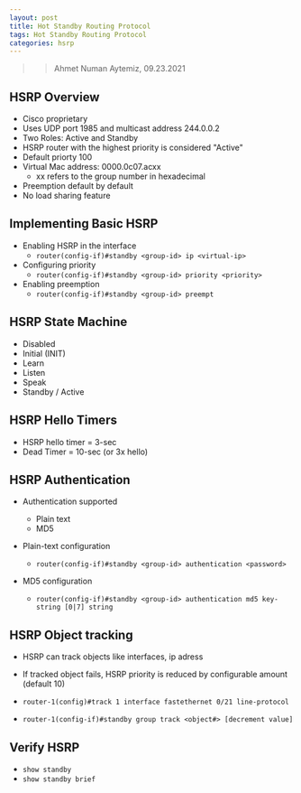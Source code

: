 ```yaml
---
layout: post
title: Hot Standby Routing Protocol
tags: Hot Standby Routing Protocol
categories: hsrp
---
```


>> Ahmet Numan Aytemiz, 09.23.2021

## HSRP Overview

- Cisco proprietary 
- Uses UDP port 1985 and multicast address 244.0.0.2
- Two Roles: Active and Standby
- HSRP router with the highest priority is considered "Active"
- Default priorty 100
- Virtual Mac address: 0000.0c07.acxx
  - xx refers to the group number in hexadecimal  
- Preemption default by default
- No load sharing feature

## Implementing Basic HSRP

- Enabling HSRP in the interface
  - `router(config-if)#standby <group-id> ip <virtual-ip>`
- Configuring priority
  - `router(config-if)#standby <group-id> priority <priority>`  
- Enabling preemption
  - `router(config-if)#standby <group-id> preempt`

## HSRP State Machine

- Disabled
- Initial (INIT)
- Learn 
- Listen
- Speak
- Standby / Active

## HSRP Hello Timers

- HSRP hello timer = 3-sec
- Dead Timer = 10-sec (or 3x hello)

## HSRP Authentication

- Authentication supported
  - Plain text
  - MD5

- Plain-text configuration
  - `router(config-if)#standby <group-id> authentication <password>`

- MD5 configuration
  - `router(config-if)#standby <group-id> authentication md5 key-string [0|7] string`

## HSRP Object tracking

- HSRP can track objects like interfaces, ip adress
- If tracked object fails, HSRP priority is reduced by configurable amount (default 10)

- `router-1(config)#track 1 interface fastethernet 0/21 line-protocol`
- `router-1(config-if)#standby group track <object#> [decrement value]`

## Verify HSRP 

- `show standby`
- `show standby brief`

